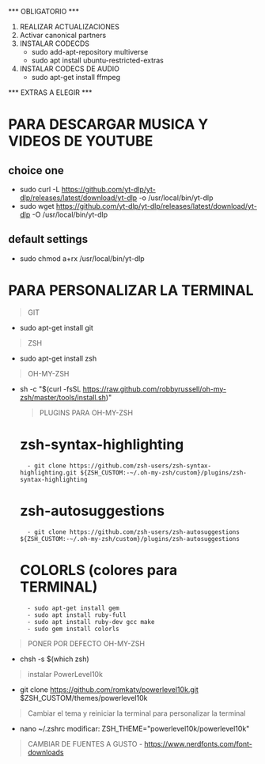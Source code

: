 *** OBLIGATORIO ***

1. REALIZAR ACTUALIZACIONES
2. Activar canonical partners
3. INSTALAR CODECDS
	- sudo add-apt-repository multiverse
	- sudo apt install ubuntu-restricted-extras
4. INSTALAR CODECS DE AUDIO
	- sudo apt-get install ffmpeg


*** EXTRAS A ELEGIR ***

# PARA DESCARGAR MUSICA Y VIDEOS DE YOUTUBE

## choice one
- sudo curl -L https://github.com/yt-dlp/yt-dlp/releases/latest/download/yt-dlp -o /usr/local/bin/yt-dlp
- sudo wget https://github.com/yt-dlp/yt-dlp/releases/latest/download/yt-dlp -O /usr/local/bin/yt-dlp

## default settings

- sudo chmod a+rx /usr/local/bin/yt-dlp


# PARA PERSONALIZAR LA TERMINAL
> GIT
- sudo apt-get install git

> ZSH
- sudo apt-get install zsh

> OH-MY-ZSH
- sh -c "$(curl -fsSL https://raw.github.com/robbyrussell/oh-my-zsh/master/tools/install.sh)"

    > PLUGINS PARA OH-MY-ZSH 
    # zsh-syntax-highlighting
        - git clone https://github.com/zsh-users/zsh-syntax-highlighting.git ${ZSH_CUSTOM:-~/.oh-my-zsh/custom}/plugins/zsh-syntax-highlighting
    # zsh-autosuggestions
        - git clone https://github.com/zsh-users/zsh-autosuggestions ${ZSH_CUSTOM:-~/.oh-my-zsh/custom}/plugins/zsh-autosuggestions
    # COLORLS (colores para TERMINAL)
        - sudo apt-get install gem
        - sudo apt install ruby-full
        - sudo apt install ruby-dev gcc make
        - sudo gem install colorls

> PONER POR DEFECTO OH-MY-ZSH
- chsh -s $(which zsh)

> instalar PowerLevel10k
- git clone https://github.com/romkatv/powerlevel10k.git $ZSH_CUSTOM/themes/powerlevel10k

> Cambiar el tema y reiniciar la terminal para personalizar la terminal
- nano ~/.zshrc
    modificar: ZSH_THEME="powerlevel10k/powerlevel10k"

> CAMBIAR DE FUENTES A GUSTO
    - https://www.nerdfonts.com/font-downloads